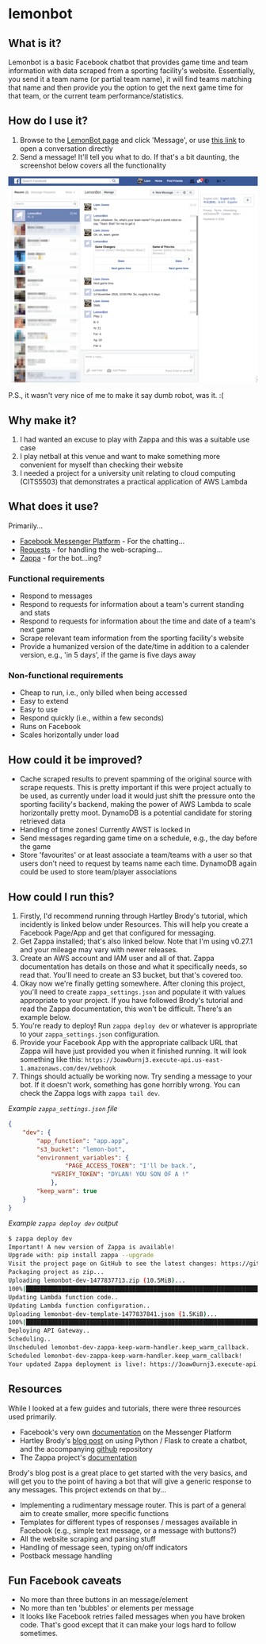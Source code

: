 # lemonbot

## What is it?

Lemonbot is a basic Facebook chatbot that provides game time and team information with data scraped from a sporting facility's website. Essentially, you send it a team name (or partial team name), it will find teams matching that name and then provide you the option to get the next game time for that team, or the current team performance/statistics.

## How do I use it?

1. Browse to the [LemonBot page](https://www.facebook.com/LemonBot-1763943487196046/) and click 'Message', or use [this link](http://m.me/1763943487196046) to open a conversation directly
2. Send a message! It'll tell you what to do. If that's a bit daunting, the screenshot below covers all the functionality

<img src="https://raw.githubusercontent.com/iJebus/lemonbot/gh-pages/images/demo.png" alt="example of lemonbot usage" style="width: 800px;"/>

P.S., it wasn't very nice of me to make it say dumb robot, was it. :(

## Why make it?

1. I had wanted an excuse to play with Zappa and this was a suitable use case
2. I play netball at this venue and want to make something more convenient for myself than checking their website
3. I needed a project for a university unit relating to cloud computing (CITS5503) that demonstrates a practical application of AWS Lambda

## What does it use?

Primarily...

* [Facebook Messenger Platform](https://developers.facebook.com/docs/messenger-platform) - For the chatting...
* [Requests](http://docs.python-requests.org/en/master) - for handling the web-scraping...
* [Zappa](https://github.com/Miserlou/Zappa) - for the bot...ing?

### Functional requirements

* Respond to messages
* Respond to requests for information about a team's current standing and stats
* Respond to requests for information about the time and date of a team's next game
* Scrape relevant team information from the sporting facility's website
* Provide a humanized version of the date/time in addition to a calender version, e.g., 'in 5 days', if the game is five days away

### Non-functional requirements

* Cheap to run, i.e., only billed when being accessed
* Easy to extend
* Easy to use
* Respond quickly (i.e., within a few seconds)
* Runs on Facebook
* Scales horizontally under load

## How could it be improved?

* Cache scraped results to prevent spamming of the original source with scrape requests. This is pretty important if this were project actually to be used, as currently under load it would just shift the pressure onto the sporting facility's backend, making the power of AWS Lambda to scale horizontally pretty moot. DynamoDB is a potential candidate for storing retrieved data
* Handling of time zones! Currently AWST is locked in
* Send messages regarding game time on a schedule, e.g., the day before the game
* Store 'favourites' or at least associate a team/teams with a user so that users don't need to request by teams name each time. DynamoDB again could be used to store team/player associations

## How could I run this?

1. Firstly, I'd recommend running through Hartley Brody's tutorial, which incidently is linked below under Resources. This will help you create a Facebook Page/App and get that configured for messaging.
2. Get Zappa installed; that's also linked below. Note that I'm using v0.27.1 and your mileage may vary with newer releases.
3. Create an AWS account and IAM user and all of that. Zappa documentation has details on those and what it specifically needs, so read that. You'll need to create an S3 bucket, but that's covered too.
4. Okay now we're finally getting somewhere. After cloning this project, you'll need to create `zappa_settings.json` and populate it with values appropriate to your project. If you have followed Brody's tutorial and read the Zappa documentation, this won't be difficult. There's an example below.
5. You're ready to deploy! Run `zappa deploy dev` or whatever is appropriate to your `zappa_settings.json` configuration.
6. Provide your Facebook App with the appropriate callback URL that Zappa will have just provided you when it finished running. It will look something like this: `https://3oaw0urnj3.execute-api.us-east-1.amazonaws.com/dev/webhook`
7. Things should actually be working now. Try sending a message to your bot. If it doesn't work, something has gone horribly wrong. You can check the Zappa logs with `zappa tail dev`. 

*Example `zappa_settings.json` file*
```json
{
    "dev": {
        "app_function": "app.app",
        "s3_bucket": "lemon-bot",
	    "environment_variables": {
                "PAGE_ACCESS_TOKEN": "I'll be back.",
	        "VERIFY_TOKEN": "DYLAN! YOU SON OF A !"
            },
        "keep_warm": true
    }
}
```

*Example `zappa deploy dev` output*
```bash
$ zappa deploy dev
Important! A new version of Zappa is available!
Upgrade with: pip install zappa --upgrade
Visit the project page on GitHub to see the latest changes: https://github.com/Miserlou/Zappa
Packaging project as zip...
Uploading lemonbot-dev-1477837713.zip (10.5MiB)...
100%|██████████████████████████████████████████████████████████████████████████████████████████████████████████████████████████████████████████████████████████████████████████| 11.0M/11.0M [01:52<00:00, 103KB/s]
Updating Lambda function code..
Updating Lambda function configuration..
Uploading lemonbot-dev-template-1477837841.json (1.5KiB)...
100%|███████████████████████████████████████████████████████████████████████████████████████████████████████████████████████████████████████████████████████████████████████████| 1.57K/1.57K [00:01<00:00, 873B/s]
Deploying API Gateway..
Scheduling..
Unscheduled lemonbot-dev-zappa-keep-warm-handler.keep_warm_callback.
Scheduled lemonbot-dev-zappa-keep-warm-handler.keep_warm_callback!
Your updated Zappa deployment is live!: https://3oaw0urnj3.execute-api.us-east-1.amazonaws.com/dev
```

## Resources

While I looked at a few guides and tutorials, there were three resources used primarily.

* Facebook's very own [documentation](https://developers.facebook.com/docs/messenger-platform) on the Messenger Platform
* Hartley Brody's [blog post](https://blog.hartleybrody.com/fb-messenger-bot/)  on using Python / Flask to create a chatbot, and the accompanying [github](https://github.com/hartleybrody/fb-messenger-bot) repository
* The Zappa project's [documentation](https://github.com/Miserlou/Zappa)

Brody's blog post is a great place to get started with the very basics, and will get you to the point of having a bot that will give a generic response to any messages. This project extends on that by...

* Implementing a rudimentary message router. This is part of a general aim to create smaller, more specific functions
* Templates for different types of responses / messages available in Facebook (e.g., simple text message, or a message with buttons?)
* All the website scraping and parsing stuff
* Handling of message seen, typing on/off indicators
* Postback message handling

## Fun Facebook caveats

* No more than three buttons in an message/element
* No more than ten 'bubbles' or elements per message
* It looks like Facebook retries failed messages when you have broken code. That's good except that it can make your logs hard to follow sometimes.